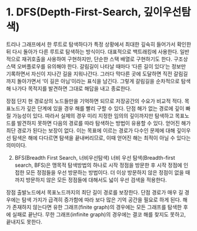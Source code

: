 # 1. DFS(Depth-First-Search, 깊이우선탐색)

트리나 그래프에서 한 루트로 탐색하다가 특정 상황에서 최대한 깊숙히 들어가서 확인한 뒤 다시 돌아가 다른 루트로 탐색하는 방식이다.
대표적으로 백트래킹에 사용한다. 일반적으로 재귀호출을 사용하여 구현하지만, 단순한 스택 배열로 구현하기도 한다. 
구조상 스택 오버플로우를 유의해야 한다.
갈림길이 나타날 때마다 ‘다른 길이 있다’는 정보만 기록하면서 자신이 지나간 길을 지워나간다. 
그러다 막다른 곳에 도달하면 직전 갈림길까지 돌아가면서 ‘이 길은 아님’이라는 표식을 남긴다. 
그렇게 갈림길을 순차적으로 탐색해 나가다 목적지를 발견하면 그대로 해답을 내고 종료한다.

장점
단지 현 경로상의 노드들만을 기억하면 되므로 저장공간의 수요가 비교적 적다.
목표노드가 깊은 단계에 있을 경우 해를 빨리 구할 수 있다.
단점
해가 없는 경로에 깊이 빠질 가능성이 있다. 
따라서 실제의 경우 미리 지정한 임의의 깊이까지만 탐색하고 목표노드를 발견하지 못하면 다음의 경로를 따라 탐색하는 방법이 유용할 수 있다.
얻어진 해가 최단 경로가 된다는 보장이 없다. 
이는 목표에 이르는 경로가 다수인 문제에 대해 깊이우선 탐색은 해에 다다르면 탐색을 끝내버리므로, 이때 얻어진 해는 최적이 아닐 수 있다는 의미이다.

2. BFS(Breadth First Search, 너비우선탐색)
너비 우선 탐색(Breadth-first search, BFS)은 맹목적 탐색방법의 하나로 시작 정점을 방문한 후 시작 정점에 인접한 모든 정점들을 우선 방문하는 방법이다.
더 이상 방문하지 않은 정점이 없을 때까지 방문하지 않은 모든 정점들에 대해서도 넓이 우선 검색을 적용한다.

장점
출발노드에서 목표노드까지의 최단 길이 경로를 보장한다.
단점
경로가 매우 길 경우에는 탐색 가지가 급격히 증가함에 따라 보다 많은 기억 공간을 필요로 하게 된다.
해가 존재하지 않는다면 유한 그래프(finite graph)의 경우에는 모든 그래프를 탐색한 후에 실패로 끝난다.
무한 그래프(infinite graph)의 경우에는 결코 해를 찾지도 못하고, 끝내지도 못한다.
